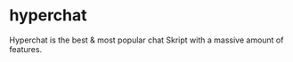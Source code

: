 # hyperchat
Hyperchat is the best &amp; most popular chat Skript with a massive amount of features.
